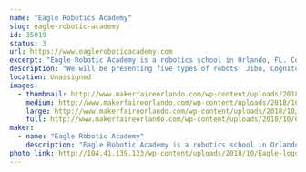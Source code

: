 ```yaml
---
name: "Eagle Robotics Academy"
slug: eagle-robotic-academy
id: 35019
status: 3
url: https://www.eagleroboticacademy.com
excerpt: "Eagle Robotic Academy is a robotics school in Orlando, FL. Come and visit us!"
description: "We will be presenting five types of robots: Jibo, Cognitoys Stemosaur, Marty, Meccano, Padbot and Stiquito and their high tech, uses and what they can do. There will be also a prize draw!"
location: Unassigned
images:
  - thumbnail: http://www.makerfaireorlando.com/wp-content/uploads/2018/10/Cognitoys-1.jpeg
    medium: http://www.makerfaireorlando.com/wp-content/uploads/2018/10/Cognitoys-1.jpeg
    large: http://www.makerfaireorlando.com/wp-content/uploads/2018/10/Cognitoys-1.jpeg
    full: http://www.makerfaireorlando.com/wp-content/uploads/2018/10/Cognitoys-1.jpeg
maker:
  - name: "Eagle Robotic Academy"
    description: "Eagle Robotic Academy is a robotics school in Orlando, FL."
photo_link: http://104.41.139.123/wp-content/uploads/2018/10/Eagle-logo-final-FUNDO-BRANCO-180x180px.jpg
---
```

